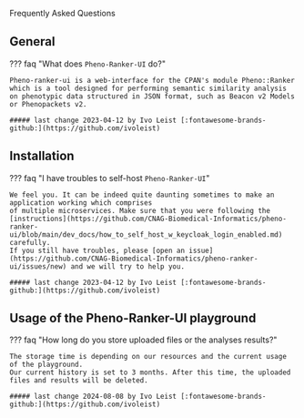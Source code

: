 Frequently Asked Questions

## General

??? faq "What does `Pheno-Ranker-UI` do?"

    Pheno-ranker-ui is a web-interface for the CPAN's module Pheno::Ranker which is a tool designed for performing semantic similarity analysis on phenotypic data structured in JSON format, such as Beacon v2 Models or Phenopackets v2.

    ##### last change 2023-04-12 by Ivo Leist [:fontawesome-brands-github:](https://github.com/ivoleist)

## Installation

??? faq "I have troubles to self-host `Pheno-Ranker-UI`"

    We feel you. It can be indeed quite daunting sometimes to make an application working which comprises
    of multiple microservices. Make sure that you were following the [instructions](https://github.com/CNAG-Biomedical-Informatics/pheno-ranker-ui/blob/main/dev_docs/how_to_self_host_w_keycloak_login_enabled.md) carefully.
    If you still have troubles, please [open an issue](https://github.com/CNAG-Biomedical-Informatics/pheno-ranker-ui/issues/new) and we will try to help you.

    ##### last change 2023-04-12 by Ivo Leist [:fontawesome-brands-github:](https://github.com/ivoleist)

## Usage of the Pheno-Ranker-UI playground

??? faq "How long do you store uploaded files or the analyses results?"

    The storage time is depending on our resources and the current usage of the playground.
    Our current history is set to 3 months. After this time, the uploaded files and results will be deleted.

    ##### last change 2024-08-08 by Ivo Leist [:fontawesome-brands-github:](https://github.com/ivoleist)